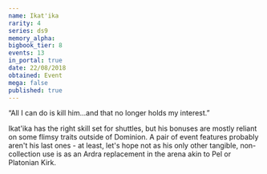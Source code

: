 ```yaml
---
name: Ikat'ika
rarity: 4
series: ds9
memory_alpha:
bigbook_tier: 8
events: 13
in_portal: true
date: 22/08/2018
obtained: Event
mega: false
published: true
---
```


“All I can do is kill him...and that no longer holds my interest.” 

Ikat'ika has the right skill set for shuttles, but his bonuses are mostly reliant on some flimsy traits outside of Dominion. A pair of event features probably aren't his last ones - at least, let's hope not as his only other tangible, non-collection use is as an Ardra replacement in the arena akin to Pel or Platonian Kirk.
